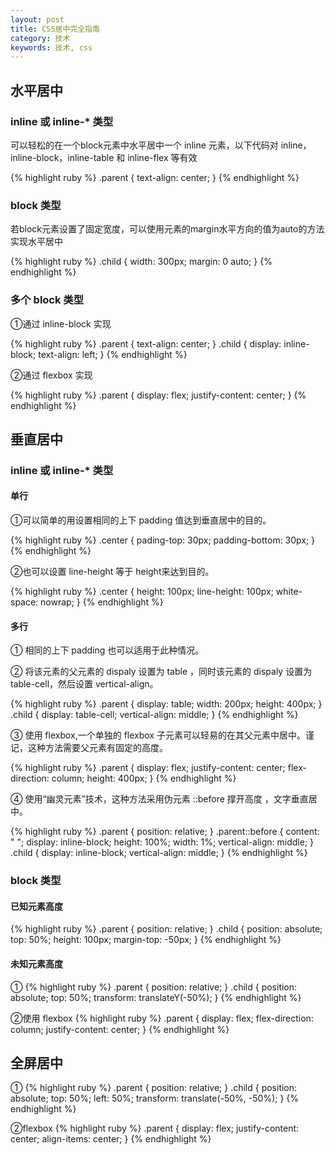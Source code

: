 ```yaml
---
layout: post
title: CSS居中完全指南
category: 技术
keywords: 技术, css
---
```


## 水平居中

### inline 或 inline-* 类型

可以轻松的在一个block元素中水平居中一个 inline 元素，以下代码对 inline，inline-block，inline-table 和 inline-flex 等有效

{% highlight ruby %}
  .parent {
    text-align: center;
  }
{% endhighlight %}
### block 类型

若block元素设置了固定宽度，可以使用元素的margin水平方向的值为auto的方法实现水平居中

{% highlight ruby %}
  .child {
    width: 300px;
    margin: 0 auto;
  }
{% endhighlight %}
### 多个 block 类型

①通过 inline-block 实现

{% highlight ruby %}
  .parent {
    text-align: center;
  }
  .child {
    display: inline-block;
    text-align: left;
  }
{% endhighlight %}

②通过 flexbox 实现

{% highlight ruby %}
  .parent {
    display: flex;
    justify-content: center;
  }
{% endhighlight %}

## 垂直居中

### inline 或 inline-* 类型

#### 单行

①可以简单的用设置相同的上下 padding 值达到垂直居中的目的。

{% highlight ruby %}
  .center {
    pading-top: 30px;
    padding-bottom: 30px;
  }
{% endhighlight %}

②也可以设置 line-height 等于 height来达到目的。

{% highlight ruby %}
  .center {
    height: 100px;
    line-height: 100px;
    white-space: nowrap;
  }
{% endhighlight %}

#### 多行

① 相同的上下 padding 也可以适用于此种情况。

② 将该元素的父元素的 dispaly 设置为 table ，同时该元素的 dispaly 设置为 table-cell，然后设置 vertical-align。

{% highlight ruby %}
  .parent {
    display: table;
    width: 200px;
    height: 400px;
  }
  .child {
    display: table-cell;
    vertical-align: middle;
  }
{% endhighlight %}

③ 使用 flexbox,一个单独的 flexbox 子元素可以轻易的在其父元素中居中。谨记，这种方法需要父元素有固定的高度。

{% highlight ruby %}
  .parent {
    display: flex;
    justify-content: center;
    flex-direction: column;
    height: 400px;
  }
{% endhighlight %}

④ 使用“幽灵元素”技术，这种方法采用伪元素 ::before 撑开高度 ，文字垂直居中。

{% highlight ruby %}
  .parent {
    position: relative;
  }
  .parent::before {
    content: " ";
    display: inline-block;
    height: 100%;
    width: 1%;
    vertical-align: middle;
  }
  .child {
    display: inline-block;
    vertical-align: middle;
  }
{% endhighlight %}

### block 类型

#### 已知元素高度

{% highlight ruby %}
  .parent {
    position: relative;
  }
  .child {
    position: absolute;
    top: 50%;
    height: 100px;
    margin-top: -50px;
  }
{% endhighlight %}

#### 未知元素高度
①
{% highlight ruby %}
  .parent {
    position: relative;
  }
  .child {
    position: absolute;
    top: 50%;
    transform: translateY(-50%);
  }
{% endhighlight %}

②使用 flexbox 
{% highlight ruby %}
  .parent {
    display: flex;
    flex-direction: column;
    justify-content: center;
  }
{% endhighlight %}

## 全屏居中
①
{% highlight ruby %}
  .parent {
    position: relative;
  }
  .child {
    position: absolute;
    top: 50%;
    left: 50%;
    transform: translate(-50%, -50%);
  }
{% endhighlight %}

②flexbox
{% highlight ruby %}
  .parent {
    display: flex;
    justify-content: center;
    align-items: center;
  }
{% endhighlight %}
